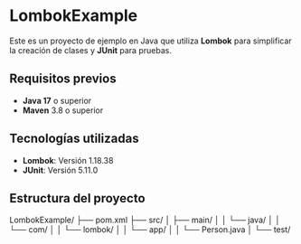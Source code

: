 # LombokExample

Este es un proyecto de ejemplo en Java que utiliza **Lombok** para simplificar la creación de clases y **JUnit** para pruebas.

## Requisitos previos

- **Java 17** o superior
- **Maven** 3.8 o superior

## Tecnologías utilizadas

- **Lombok**: Versión 1.18.38
- **JUnit**: Versión 5.11.0

## Estructura del proyecto

LombokExample/ ├── pom.xml ├── src/ │ ├── main/ │ │ └── java/ │ │ └── com/ │ │ └── lombok/ │ │ └── app/ │ │ └── Person.java │ └── test/